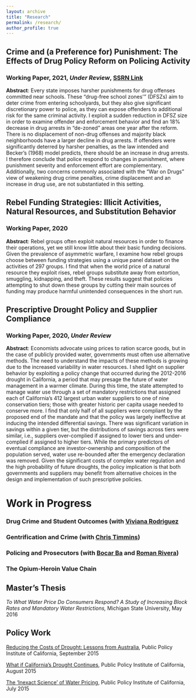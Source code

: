 ```yaml
---
layout: archive
title: "Research"
permalink: /research/
author_profile: true
---
```


## Crime and (a Preference for) Punishment: The Effects of Drug Policy Reform on Policing Activity
### Working Paper, 2021, *Under Review*,  [SSRN Link](https://ssrn.com/abstract=3795758) 

**Abstract**: Every state imposes harsher punishments for drug offenses committed near schools. These “drug-free school zones'” (DFSZs) aim to deter crime from entering schoolyards, but they also give significant discretionary power to police, as they can expose offenders to additional risk for the same criminal activity. I exploit a sudden reduction in DFSZ size in order to examine offender and enforcement behavior and find an 18% decrease in drug arrests in “de-zoned” areas one year after the reform. There is no displacement of non-drug offenses and majority black neighborhoods have a larger decline in drug arrests. If offenders were significantly deterred by harsher penalties, as the law intended and Becker’s (1968) model predicts, there should be an increase in drug arrests. I therefore conclude that police respond to changes in punishment, where punishment severity and enforcement effort are complementary. Additionally, two concerns commonly associated with the “War on Drugs” view of weakening drug crime penalties, crime displacement and an increase in drug use, are not substantiated in this setting.

## Rebel Funding Strategies: Illicit Activities, Natural Resources, and Substitution Behavior
### Working Paper, 2020

**Abstract**: Rebel groups often exploit natural resources in order to finance their operations, yet we still know little about their basic funding decisions. Given the prevalence of asymmetric warfare, I examine how rebel groups choose between funding strategies using a unique panel dataset on the activities of 297 groups. I find that when the world price of a natural resource they exploit rises, rebel groups substitute away from extortion, smuggling, kidnapping, and theft. These results suggest that policies attempting to shut down these groups by cutting their main sources of funding may produce harmful unintended consequences in the short run.

## Prescriptive Drought Policy and Supplier Compliance
### Working Paper, 2020, *Under Review*

**Abstract**: Economists advocate using prices to ration scarce goods, but in the case of publicly provided water, governments must often use alternative methods. The need to understand the impacts of these methods is growing due to the increased variability in water resources. I shed light on supplier behavior by exploiting a policy change that occurred during the 2012-2016 drought in California, a period that may presage the future of water management in a warmer climate. During this time, the state attempted to manage water use through a set of mandatory restrictions that assigned each of California’s 412 largest urban water suppliers to one of nine conservation tiers; those with greater historic per capita usage needed to conserve more. I find that only half of all suppliers were compliant by the proposed end of the mandate and that the policy was largely ineffective at inducing the intended differential savings. There was significant variation in savings within a given tier, but the distributions of savings across tiers were similar, i.e., suppliers over-complied if assigned to lower tiers and under-complied if assigned to higher tiers. While the primary predictors of eventual compliance are investor-ownership and composition of the population served, water use re-bounded after the emergency declaration was removed. Given the significant costs of complex water regulation and the high probability of future droughts, the policy implication is that both governments and suppliers may benefit from alternative choices in the design and implementation of such prescriptive policies.

# Work in Progress

### Drug Crime and Student Outcomes (with [Viviana Rodriguez](https://www.vivianarodriguez.com/)

### Gentrification and Crime (with [Chris Timmins](https://sites.duke.edu/christophertimmins/))

### Policing and Prosecutors (with [Bocar Ba](https://sites.google.com/view/bocarba/) and [Roman Rivera](https://sites.google.com/view/romangabrielrivera/))

### The Opium-Heroin Value Chain

## Master’s Thesis

*To What Water Price Do Consumers Respond? A Study of Increasing Block Rates and Mandatory Water Restrictions,*  Michigan State University, May 2016

## Policy Work

[Reducing the Costs of Drought: Lessons from Australia](https://www.ppic.org/blog/reducing-the-costs-of-drought-lessons-from-australia/), Public Policy Institute of California, September 2015

[What if California’s Drought Continues](https://www.ppic.org/content/pubs/report/R_815EHR.pdf), Public Policy Institute of California, August 2015

[The ‘Inexact Science’ of Water Pricing](https://www.ppic.org/blog/the-inexact-science-of-water-pricing/), Public Policy Institute of California, July 2015

